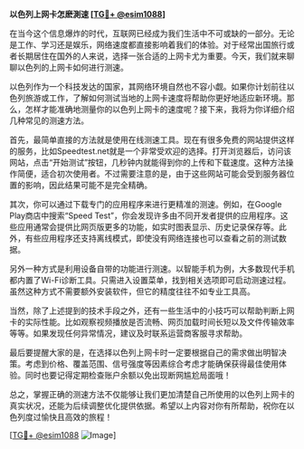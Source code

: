 **以色列上网卡怎麽測速 [[TG💪+ @esim1088](https://t.me/s/esim1088)]**

在当今这个信息爆炸的时代，互联网已经成为我们生活中不可或缺的一部分。无论是工作、学习还是娱乐，网络速度都直接影响着我们的体验。对于经常出国旅行或者长期居住在国外的人来说，选择一张合适的上网卡尤为重要。今天，我们就来聊聊以色列的上网卡如何进行测速。

以色列作为一个科技发达的国家，其网络环境自然也不容小觑。如果你计划前往以色列旅游或工作，了解如何测试当地的上网卡速度将帮助你更好地适应新环境。那么，怎样才能准确地测量你的以色列上网卡的速度呢？接下来，我将为你详细介绍几种常见的测速方法。

首先，最简单直接的方法就是使用在线测速工具。现在有很多免费的网站提供这样的服务，比如Speedtest.net就是一个非常受欢迎的选择。打开浏览器后，访问该网站，点击“开始测试”按钮，几秒钟内就能得到你的上传和下载速度。这种方法操作简便，适合初次使用者。不过需要注意的是，由于这些网站可能会受到服务器位置的影响，因此结果可能不是完全精确。

其次，你可以通过下载专门的应用程序来进行更精准的测速。例如，在Google Play商店中搜索“Speed Test”，你会发现许多由不同开发者提供的应用程序。这些应用通常会提供比网页版更多的功能，如实时图表显示、历史记录保存等。此外，有些应用程序还支持离线模式，即使没有网络连接也可以查看之前的测试数据。

另外一种方式是利用设备自带的功能进行测速。以智能手机为例，大多数现代手机都内置了Wi-Fi诊断工具。只需进入设置菜单，找到相关选项即可启动测速过程。虽然这种方式不需要额外安装软件，但它的精度往往不如专业工具高。

当然，除了上述提到的技术手段之外，还有一些生活中的小技巧可以帮助判断上网卡的实际性能。比如观察视频播放是否流畅、网页加载时间长短以及文件传输效率等等。如果发现任何异常情况，建议及时联系运营商客服寻求帮助。

最后要提醒大家的是，在选择以色列上网卡时一定要根据自己的需求做出明智决策。考虑到价格、覆盖范围、信号强度等因素综合考虑才能确保获得最佳使用体验。同时也要记得定期检查账户余额以免出现断网尴尬局面哦！

总之，掌握正确的测速方法不仅能够让我们更加清楚自己所使用的以色列上网卡的真实状况，还能为后续调整优化提供依据。希望以上内容对你有所帮助，祝你在以色列度过愉快且高效的旅程！

[[TG💪+ @esim1088](https://t.me/s/esim1088) ![Image](https://i.postimg.cc/4NQfJmqS/Snipaste-2025-05-13-00-14-12.png)]
